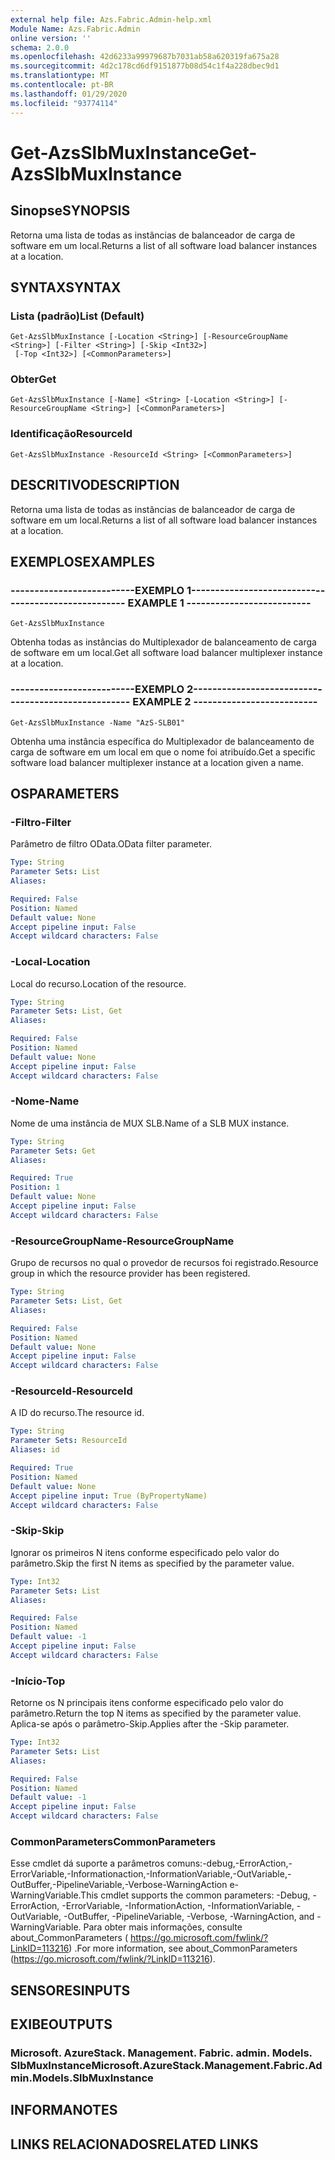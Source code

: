 ```yaml
---
external help file: Azs.Fabric.Admin-help.xml
Module Name: Azs.Fabric.Admin
online version: ''
schema: 2.0.0
ms.openlocfilehash: 42d6233a99979687b7031ab58a620319fa675a28
ms.sourcegitcommit: 4d2c178cd6df9151877b08d54c1f4a228dbec9d1
ms.translationtype: MT
ms.contentlocale: pt-BR
ms.lasthandoff: 01/29/2020
ms.locfileid: "93774114"
---
```

# <span data-ttu-id="9882d-101">Get-AzsSlbMuxInstance</span><span class="sxs-lookup"><span data-stu-id="9882d-101">Get-AzsSlbMuxInstance</span></span>

## <span data-ttu-id="9882d-102">Sinopse</span><span class="sxs-lookup"><span data-stu-id="9882d-102">SYNOPSIS</span></span>
<span data-ttu-id="9882d-103">Retorna uma lista de todas as instâncias de balanceador de carga de software em um local.</span><span class="sxs-lookup"><span data-stu-id="9882d-103">Returns a list of all software load balancer instances at a location.</span></span>

## <span data-ttu-id="9882d-104">SYNTAX</span><span class="sxs-lookup"><span data-stu-id="9882d-104">SYNTAX</span></span>

### <span data-ttu-id="9882d-105">Lista (padrão)</span><span class="sxs-lookup"><span data-stu-id="9882d-105">List (Default)</span></span>
```
Get-AzsSlbMuxInstance [-Location <String>] [-ResourceGroupName <String>] [-Filter <String>] [-Skip <Int32>]
 [-Top <Int32>] [<CommonParameters>]
```

### <span data-ttu-id="9882d-106">Obter</span><span class="sxs-lookup"><span data-stu-id="9882d-106">Get</span></span>
```
Get-AzsSlbMuxInstance [-Name] <String> [-Location <String>] [-ResourceGroupName <String>] [<CommonParameters>]
```

### <span data-ttu-id="9882d-107">Identificação</span><span class="sxs-lookup"><span data-stu-id="9882d-107">ResourceId</span></span>
```
Get-AzsSlbMuxInstance -ResourceId <String> [<CommonParameters>]
```

## <span data-ttu-id="9882d-108">DESCRITIVO</span><span class="sxs-lookup"><span data-stu-id="9882d-108">DESCRIPTION</span></span>
<span data-ttu-id="9882d-109">Retorna uma lista de todas as instâncias de balanceador de carga de software em um local.</span><span class="sxs-lookup"><span data-stu-id="9882d-109">Returns a list of all software load balancer instances at a location.</span></span>

## <span data-ttu-id="9882d-110">EXEMPLOS</span><span class="sxs-lookup"><span data-stu-id="9882d-110">EXAMPLES</span></span>

### <span data-ttu-id="9882d-111">--------------------------EXEMPLO 1--------------------------</span><span class="sxs-lookup"><span data-stu-id="9882d-111">-------------------------- EXAMPLE 1 --------------------------</span></span>
```
Get-AzsSlbMuxInstance
```

<span data-ttu-id="9882d-112">Obtenha todas as instâncias do Multiplexador de balanceamento de carga de software em um local.</span><span class="sxs-lookup"><span data-stu-id="9882d-112">Get all software load balancer multiplexer instance at a location.</span></span>

### <span data-ttu-id="9882d-113">--------------------------EXEMPLO 2--------------------------</span><span class="sxs-lookup"><span data-stu-id="9882d-113">-------------------------- EXAMPLE 2 --------------------------</span></span>
```
Get-AzsSlbMuxInstance -Name "AzS-SLB01"
```

<span data-ttu-id="9882d-114">Obtenha uma instância específica do Multiplexador de balanceamento de carga de software em um local em que o nome foi atribuído.</span><span class="sxs-lookup"><span data-stu-id="9882d-114">Get a specific software load balancer multiplexer instance at a location given a name.</span></span>

## <span data-ttu-id="9882d-115">OS</span><span class="sxs-lookup"><span data-stu-id="9882d-115">PARAMETERS</span></span>

### <span data-ttu-id="9882d-116">-Filtro</span><span class="sxs-lookup"><span data-stu-id="9882d-116">-Filter</span></span>
<span data-ttu-id="9882d-117">Parâmetro de filtro OData.</span><span class="sxs-lookup"><span data-stu-id="9882d-117">OData filter parameter.</span></span>

```yaml
Type: String
Parameter Sets: List
Aliases: 

Required: False
Position: Named
Default value: None
Accept pipeline input: False
Accept wildcard characters: False
```

### <span data-ttu-id="9882d-118">-Local</span><span class="sxs-lookup"><span data-stu-id="9882d-118">-Location</span></span>
<span data-ttu-id="9882d-119">Local do recurso.</span><span class="sxs-lookup"><span data-stu-id="9882d-119">Location of the resource.</span></span>

```yaml
Type: String
Parameter Sets: List, Get
Aliases: 

Required: False
Position: Named
Default value: None
Accept pipeline input: False
Accept wildcard characters: False
```

### <span data-ttu-id="9882d-120">-Nome</span><span class="sxs-lookup"><span data-stu-id="9882d-120">-Name</span></span>
<span data-ttu-id="9882d-121">Nome de uma instância de MUX SLB.</span><span class="sxs-lookup"><span data-stu-id="9882d-121">Name of a SLB MUX instance.</span></span>

```yaml
Type: String
Parameter Sets: Get
Aliases: 

Required: True
Position: 1
Default value: None
Accept pipeline input: False
Accept wildcard characters: False
```

### <span data-ttu-id="9882d-122">-ResourceGroupName</span><span class="sxs-lookup"><span data-stu-id="9882d-122">-ResourceGroupName</span></span>
<span data-ttu-id="9882d-123">Grupo de recursos no qual o provedor de recursos foi registrado.</span><span class="sxs-lookup"><span data-stu-id="9882d-123">Resource group in which the resource provider has been registered.</span></span>

```yaml
Type: String
Parameter Sets: List, Get
Aliases: 

Required: False
Position: Named
Default value: None
Accept pipeline input: False
Accept wildcard characters: False
```

### <span data-ttu-id="9882d-124">-ResourceId</span><span class="sxs-lookup"><span data-stu-id="9882d-124">-ResourceId</span></span>
<span data-ttu-id="9882d-125">A ID do recurso.</span><span class="sxs-lookup"><span data-stu-id="9882d-125">The resource id.</span></span>

```yaml
Type: String
Parameter Sets: ResourceId
Aliases: id

Required: True
Position: Named
Default value: None
Accept pipeline input: True (ByPropertyName)
Accept wildcard characters: False
```

### <span data-ttu-id="9882d-126">-Skip</span><span class="sxs-lookup"><span data-stu-id="9882d-126">-Skip</span></span>
<span data-ttu-id="9882d-127">Ignorar os primeiros N itens conforme especificado pelo valor do parâmetro.</span><span class="sxs-lookup"><span data-stu-id="9882d-127">Skip the first N items as specified by the parameter value.</span></span>

```yaml
Type: Int32
Parameter Sets: List
Aliases: 

Required: False
Position: Named
Default value: -1
Accept pipeline input: False
Accept wildcard characters: False
```

### <span data-ttu-id="9882d-128">-Início</span><span class="sxs-lookup"><span data-stu-id="9882d-128">-Top</span></span>
<span data-ttu-id="9882d-129">Retorne os N principais itens conforme especificado pelo valor do parâmetro.</span><span class="sxs-lookup"><span data-stu-id="9882d-129">Return the top N items as specified by the parameter value.</span></span>
<span data-ttu-id="9882d-130">Aplica-se após o parâmetro-Skip.</span><span class="sxs-lookup"><span data-stu-id="9882d-130">Applies after the -Skip parameter.</span></span>

```yaml
Type: Int32
Parameter Sets: List
Aliases: 

Required: False
Position: Named
Default value: -1
Accept pipeline input: False
Accept wildcard characters: False
```

### <span data-ttu-id="9882d-131">CommonParameters</span><span class="sxs-lookup"><span data-stu-id="9882d-131">CommonParameters</span></span>
<span data-ttu-id="9882d-132">Esse cmdlet dá suporte a parâmetros comuns:-debug,-ErrorAction,-ErrorVariable,-Informationaction,-InformationVariable,-OutVariable,-OutBuffer,-PipelineVariable,-Verbose-WarningAction e-WarningVariable.</span><span class="sxs-lookup"><span data-stu-id="9882d-132">This cmdlet supports the common parameters: -Debug, -ErrorAction, -ErrorVariable, -InformationAction, -InformationVariable, -OutVariable, -OutBuffer, -PipelineVariable, -Verbose, -WarningAction, and -WarningVariable.</span></span> <span data-ttu-id="9882d-133">Para obter mais informações, consulte about_CommonParameters ( https://go.microsoft.com/fwlink/?LinkID=113216) .</span><span class="sxs-lookup"><span data-stu-id="9882d-133">For more information, see about_CommonParameters (https://go.microsoft.com/fwlink/?LinkID=113216).</span></span>

## <span data-ttu-id="9882d-134">SENSORES</span><span class="sxs-lookup"><span data-stu-id="9882d-134">INPUTS</span></span>

## <span data-ttu-id="9882d-135">EXIBE</span><span class="sxs-lookup"><span data-stu-id="9882d-135">OUTPUTS</span></span>

### <span data-ttu-id="9882d-136">Microsoft. AzureStack. Management. Fabric. admin. Models. SlbMuxInstance</span><span class="sxs-lookup"><span data-stu-id="9882d-136">Microsoft.AzureStack.Management.Fabric.Admin.Models.SlbMuxInstance</span></span>

## <span data-ttu-id="9882d-137">INFORMA</span><span class="sxs-lookup"><span data-stu-id="9882d-137">NOTES</span></span>

## <span data-ttu-id="9882d-138">LINKS RELACIONADOS</span><span class="sxs-lookup"><span data-stu-id="9882d-138">RELATED LINKS</span></span>

